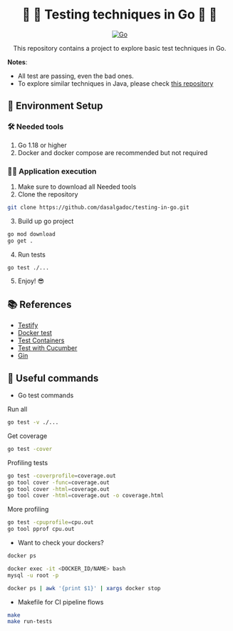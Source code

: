 <h1 align="center">
  🚀 🐹 Testing techniques in Go 🐹 🚀 
</h1>

<p align="center">
    <a href="#"><img src="https://img.shields.io/badge/technology-go-blue.svg" alt="Go"/></a>
</p>

<p align="center">
  This repository contains a project to explore basic test techniques in Go.
</p>

__Notes__: 
- All test are passing, even the bad ones.
- To explore similar techniques in Java, please check [this repository](https://github.com/dasalgadoc/testing-in-java)

## 🧲 Environment Setup

### 🛠️ Needed tools

1. Go 1.18 or higher
2. Docker and docker compose are recommended but not required

### 🏃🏻 Application execution

1. Make sure to download all Needed tools
2. Clone the repository
```bash
git clone https://github.com/dasalgadoc/testing-in-go.git
```
3. Build up go project
```bash
go mod download
go get .
```
4. Run tests
```bash
go test ./...
```
5. Enjoy! 😎

## 📚 References

- [Testify](https://github.com/stretchr/testify)
- [Docker test](https://github.com/ory/dockertest)
- [Test Containers](https://github.com/testcontainers/testcontainers-go)
- [Test with Cucumber](https://github.com/cucumber/godog)
- [Gin](https://github.com/gin-gonic/gin)

## 📝 Useful commands

- Go test commands

Run all
```bash
go test -v ./...
```

Get coverage
```bash
go test -cover
```

Profiling tests
```bash
go test -coverprofile=coverage.out
go tool cover -func=coverage.out
go tool cover -html=coverage.out
go tool cover -html=coverage.out -o coverage.html
```

More profiling
```bash
go test -cpuprofile=cpu.out
go tool pprof cpu.out
```

- Want to check your dockers?
```bash
docker ps

docker exec -it <DOCKER_ID/NAME> bash
mysql -u root -p

docker ps | awk '{print $1}' | xargs docker stop
```

- Makefile for CI pipeline flows
```bash
make
make run-tests
```

